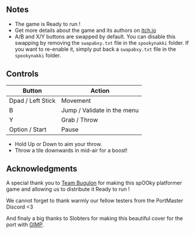 ## Notes

* The game is Ready to run !
* Get more details about the game and its authors on [itch.io](https://team-bugulon.itch.io/spookynakki)
* A/B and X/Y buttons are swapped by default. You can disable this swapping by removing the `swapabxy.txt` file in the `spookynakki` folder. If you want to re-enable it, simply put back a `swapabxy.txt` file in the `spookynakki` folder.

## Controls

| Button | Action |
|--|--| 
|Dpad / Left Stick|Movement|
|B|Jump / Validate in the menu|
|Y|Grab / Throw|
|Option / Start|Pause|


* Hold Up or Down to aim your throw. 
* Throw a tile downwards in mid-air for a boost!

## Acknowledgments

A special thank you to [Team Bugulon](https://team-bugulon.itch.io/) for making this spOOky platformer game and allowing us to distribute it Ready to run !

We cannot forget to thank warmly our fellow testers from the PortMaster Discord <3

And finaly a big thanks to Slobters for making this beautiful cover for the port with [GIMP](https://www.gimp.org/).
